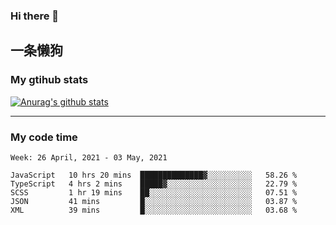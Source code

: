 ### Hi there 👋

## 一条懒狗
<!--
**kiss-me-quickly/kiss-me-quickly** is a ✨ _special_ ✨ repository because its `README.md` (this file) appears on your GitHub profile.

Here are some ideas to get you started:

- 🔭 I’m currently working on ...
- 🌱 I’m currently learning ...
- 👯 I’m looking to collaborate on ...
- 🤔 I’m looking for help with ...
- 💬 Ask me about ...
- 📫 How to reach me: ...
- 😄 Pronouns: ...
- ⚡ Fun fact: ...
-->


### My gtihub stats

[![Anurag's github stats](https://github-readme-stats.vercel.app/api?username=kiss-me-quickly)](https://github.com/anuraghazra/github-readme-stats)

***

### My code time

<!--START_SECTION:waka-->
```text
Week: 26 April, 2021 - 03 May, 2021

JavaScript   10 hrs 20 mins  ██████████████▓░░░░░░░░░░   58.26 % 
TypeScript   4 hrs 2 mins    █████▓░░░░░░░░░░░░░░░░░░░   22.79 % 
SCSS         1 hr 19 mins    ██░░░░░░░░░░░░░░░░░░░░░░░   07.51 % 
JSON         41 mins         █░░░░░░░░░░░░░░░░░░░░░░░░   03.87 % 
XML          39 mins         █░░░░░░░░░░░░░░░░░░░░░░░░   03.68 % 
```
<!--END_SECTION:waka-->
